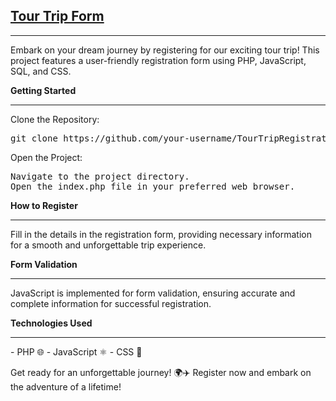 <h2><b><a href="" target="_blank" >Tour Trip Form</a></b></h2>
<hr>
<p>Embark on your dream journey by registering for our exciting tour trip! This project features a user-friendly registration form using PHP, JavaScript, SQL, and CSS.</p>

<b>Getting Started</b><br>
<hr>
<p>Clone the Repository:</p>
<pre>
git clone https://github.com/your-username/TourTripRegistration.git
</pre>

<p>Open the Project:</p>
<pre>
Navigate to the project directory.
Open the index.php file in your preferred web browser.
</pre>

<b>How to Register</b><br>
<hr>
<p>Fill in the details in the registration form, providing necessary information for a smooth and unforgettable trip experience.</p>

<b>Form Validation</b><br>
<hr>
<p>JavaScript is implemented for form validation, ensuring accurate and complete information for successful registration.</p>

<b>Technologies Used</b><br>
<hr>
- PHP 🌐
- JavaScript ⚛️
- CSS 🎨

<p>Get ready for an unforgettable journey! 🌍✈️ Register now and embark on the adventure of a lifetime!</p>
</html>
